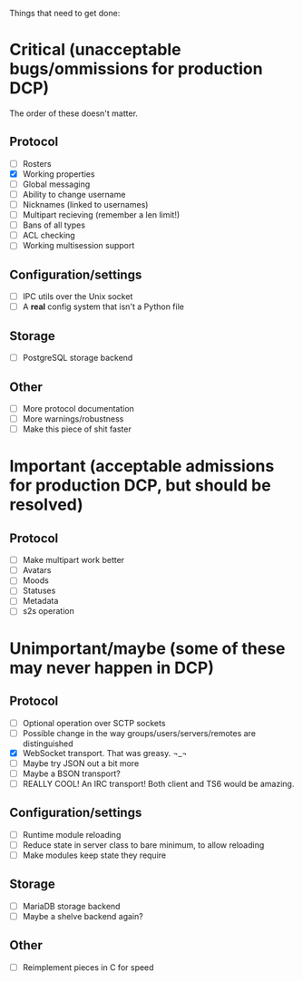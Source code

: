 Things that need to get done:

# Critical (unacceptable bugs/ommissions for production DCP)

The order of these doesn't matter.

## Protocol
- [ ] Rosters
- [x] Working properties
- [ ] Global messaging
- [ ] Ability to change username
- [ ] Nicknames (linked to usernames)
- [ ] Multipart recieving (remember a len limit!)
- [ ] Bans of all types
- [ ] ACL checking
- [ ] Working multisession support

## Configuration/settings
- [ ] IPC utils over the Unix socket
- [ ] A **real** config system that isn't a Python file

## Storage
- [ ] PostgreSQL storage backend

## Other
- [ ] More protocol documentation
- [ ] More warnings/robustness
- [ ] Make this piece of shit faster

# Important (acceptable admissions for production DCP, but should be resolved)

## Protocol
- [ ] Make multipart work better
- [ ] Avatars
- [ ] Moods
- [ ] Statuses
- [ ] Metadata
- [ ] s2s operation

# Unimportant/maybe (some of these may never happen in DCP)

## Protocol
- [ ] Optional operation over SCTP sockets
- [ ] Possible change in the way groups/users/servers/remotes are distinguished
- [x] WebSocket transport. That was greasy. ¬_¬
- [ ] Maybe try JSON out a bit more
- [ ] Maybe a BSON transport?
- [ ] REALLY COOL! An IRC transport! Both client and TS6 would be amazing. 

## Configuration/settings
- [ ] Runtime module reloading
- [ ] Reduce state in server class to bare minimum, to allow reloading
- [ ] Make modules keep state they require

## Storage
- [ ] MariaDB storage backend
- [ ] Maybe a shelve backend again?

## Other
- [ ] Reimplement pieces in C for speed
